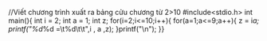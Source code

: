 //Viết chương trình xuất ra bảng cửu chương từ 2>10
#include<stdio.h>
int main(){
    int i = 2;
    int a = 1;
    int z;
    for(i=2;i<=10;i++){
        for(a=1;a<=9;a++){
            z = i*a;
            printf("%d*%d =\t%d\t\t",i , a ,z);
        }printf("\n");
    }}
